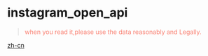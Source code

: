 # instagram_open_api
> <p style="color:salmon;">when you read it,please use the data reasonably and Legally.</p>
[zh-cn](./README_ZH.md)
